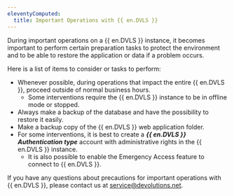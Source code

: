 ```yaml
---
eleventyComputed:
  title: Important Operations with {{ en.DVLS }}
---
```

During important operations on a {{ en.DVLS }} instance, it becomes important to perform certain preparation tasks to protect the environment and to be able to restore the application or data if a problem occurs.

Here is a list of items to consider or tasks to perform:

- Whenever possible, during operations that impact the entire {{ en.DVLS }}, proceed outside of normal business hours.
   - Some interventions require the {{ en.DVLS }} instance to be in offline mode or stopped.
- Always make a backup of the database and have the possibility to restore it easily.
- Make a backup copy of the {{ en.DVLS }} web application folder.
- For some interventions, it is best to create a ***{{ en.DVLS }} Authentication type*** account with administrative rights in the {{ en.DVLS }} instance.
   - It is also possible to enable the Emergency Access feature to connect to {{ en.DVLS }}.

If you have any questions about precautions for important operations with {{ en.DVLS }}, please contact us at [service@devolutions.net](service@devolutions.net).
